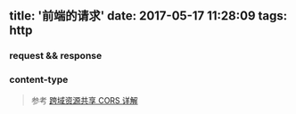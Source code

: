 title: '前端的请求'
date: 2017-05-17 11:28:09
tags:
    http
---

<!--more-->

### request && response


### content-type

> 参考
[跨域资源共享 CORS 详解](http://www.ruanyifeng.com/blog/2016/04/cors.html)
